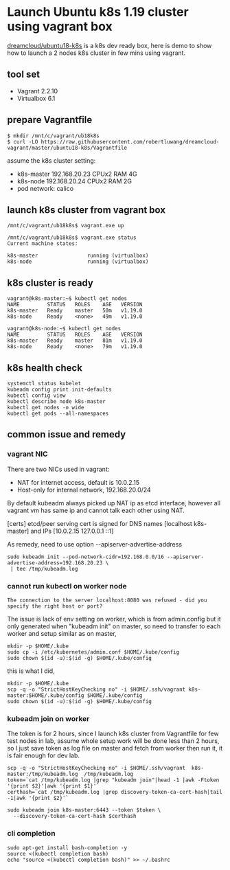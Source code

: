 # Launch Ubuntu k8s 1.19 cluster using vagrant box

[dreamcloud/ubuntu18-k8s](https://app.vagrantup.com/dreamcloud/boxes/ubuntu18-k8s) is a k8s dev ready box, here is demo to show how to launch a 2 nodes k8s cluster in few mins using vagrant.

## tool set
- Vagrant 2.2.10
- Virtualbox 6.1

## prepare Vagrantfile

```
$ mkdir /mnt/c/vagrant/ub18k8s
$ curl -LO https://raw.githubusercontent.com/robertluwang/dreamcloud-vagrant/master/ubuntu18-k8s/Vagrantfile
```
assume the k8s cluster setting:

- k8s-master 192.168.20.23 CPUx2 RAM 4G 
- k8s-node   192.168.20.24 CPUx2 RAM 2G
- pod network: calico 

## launch k8s cluster from vagrant box 
```
/mnt/c/vagrant/ub18k8s$ vagrant.exe up
```
```
/mnt/c/vagrant/ub18k8s$ vagrant.exe status
Current machine states:

k8s-master                running (virtualbox)
k8s-node                  running (virtualbox)
```

## k8s cluster is ready 
```
vagrant@k8s-master:~$ kubectl get nodes
NAME         STATUS   ROLES    AGE   VERSION
k8s-master   Ready    master   50m   v1.19.0
k8s-node     Ready    <none>   49m   v1.19.0

vagrant@k8s-node:~$ kubectl get nodes
NAME         STATUS   ROLES    AGE   VERSION
k8s-master   Ready    master   81m   v1.19.0
k8s-node     Ready    <none>   79m   v1.19.0
```
## k8s health check 
```
systemctl status kubelet
kubeadm config print init-defaults
kubectl config view
kubectl describe node k8s-master
kubectl get nodes -o wide
kubectl get pods --all-namespaces
```
## common issue and remedy 
### vagrant NIC 
There are two NICs used in vagrant:
- NAT for internet access, default is 10.0.2.15
- Host-only for internal network, 192.168.20.0/24 

By default kubeadm always picked up NAT ip as etcd interface, however all vagrant vm has same ip and cannot talk each other using NAT.

[certs] etcd/peer serving cert is signed for DNS names [localhost k8s-master] and IPs [10.0.2.15 127.0.0.1 ::1]

As remedy, need to use option --apiserver-advertise-address
```
sudo kubeadm init --pod-network-cidr=192.168.0.0/16 --apiserver-advertise-address=192.168.20.23 \
 | tee /tmp/kubeadm.log 
```
### cannot run kubectl on worker node
```
The connection to the server localhost:8080 was refused - did you specify the right host or port?
```
The issue is lack of env setting on worker, which is from admin.config but it only generated when "kubeadm init" on master, so need to transfer to each worker and setup similar as on master, 
```
mkdir -p $HOME/.kube 
sudo cp -i /etc/kubernetes/admin.conf $HOME/.kube/config                                         
sudo chown $(id -u):$(id -g) $HOME/.kube/config
```
this is what I did, 
```
mkdir -p $HOME/.kube 
scp -q -o "StrictHostKeyChecking no" -i $HOME/.ssh/vagrant k8s-master:$HOME/.kube/config $HOME/.kube/config                                       
sudo chown $(id -u):$(id -g) $HOME/.kube/config
```
### kubeadm join on worker
The token is for 2 hours, since I launch k8s cluster from Vagrantfile for few test nodes in lab, assume whole setup work will be done less than 2 hours, so I just save token as log file on master and fetch from worker then run it, it is fair enough for dev lab.
```
scp -q -o "StrictHostKeyChecking no" -i $HOME/.ssh/vagrant  k8s-master:/tmp/kubeadm.log  /tmp/kubeadm.log
token=`cat /tmp/kubeadm.log |grep "kubeadm join"|head -1 |awk -Ftoken '{print $2}'|awk '{print $1}'`
certhash=`cat /tmp/kubeadm.log |grep discovery-token-ca-cert-hash|tail -1|awk '{print $2}'`

sudo kubeadm join k8s-master:6443 --token $token \
  --discovery-token-ca-cert-hash $certhash 
```
### cli completion 
```
sudo apt-get install bash-completion -y
source <(kubectl completion bash)
echo "source <(kubectl completion bash)" >> ~/.bashrc
```
